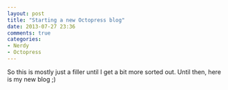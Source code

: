 ```yaml
---
layout: post
title: "Starting a new Octopress blog"
date: 2013-07-27 23:36
comments: true
categories: 
- Nerdy
- Octopress
---
```


So this is mostly just a filler until I get a bit more sorted out. Until then, here is my new blog ;)
